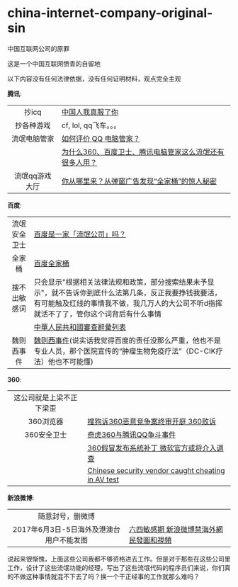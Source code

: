 # china-internet-company-original-sin
中国互联网公司的原罪

这是一个中国互联网愤青的自留地

以下内容没有任何法律依据，没有任何证明材料，观点完全主观

__腾讯__:

|  |  |
|:-------:| ----------- |
| 抄icq | [中国人我真服了你](http://blog.51.ca/u-279114/?p=32) |
| 抄各种游戏 | cf, lol, qq飞车。。。|
| 流氓电脑管家 | [如何评价 QQ 电脑管家？](https://www.zhihu.com/question/20760469) |
|  | [为什么360、百度卫士、腾讯电脑管家这么流氓还有很多人用？](https://www.zhihu.com/question/40195985) |
| 流氓qq游戏大厅 | [你从哪里来？从弹窗广告发现“全家桶”的惊人秘密](http://www.freebuf.com/articles/system/130226.html) |

__百度__:

|  |  |
|:-------:| ----------- |
| 流氓安全卫士 | [百度是一家「流氓公司」吗？](https://www.zhihu.com/question/21798796) |
| 全家桶 | [百度全家桶](https://zh.wikipedia.org/wiki/%E7%99%BE%E5%BA%A6%E5%85%A8%E5%AE%B6%E6%A1%B6)|
| 搜不出敏感词 | 只会显示"根据相关法律法规和政策，部分搜索结果未予显示"，就不告诉你到底什么法第几条，反正我要挣钱我要活，有可能触及红线的事情我不做，我几万人的大公司不听d指挥就活不了了，管你这个词背后有什么事情 |
|  | [中華人民共和國審查辭彙列表](https://zh.wikipedia.org/wiki/%E4%B8%AD%E8%8F%AF%E4%BA%BA%E6%B0%91%E5%85%B1%E5%92%8C%E5%9C%8B%E5%AF%A9%E6%9F%A5%E8%BE%AD%E5%BD%99%E5%88%97%E8%A1%A8) |
| 魏则西事件 | [魏则西事件](https://zh.wikipedia.org/wiki/%E9%AD%8F%E5%88%99%E8%A5%BF%E4%BA%8B%E4%BB%B6)(说实话我觉得百度的责任没那么严重，他也不是专业人员，那个医院宣传的“肿瘤生物免疫疗法”（DC-CIK疗法）他也不可能懂) |

__360__:

|  |  |
|:-------:| ----------- |
| 这公司就是上梁不正下梁歪 | |
| 360浏览器 | [搜狗诉360恶意竞争案终审开庭 360败诉](http://tech.163.com/15/1118/17/B8NHNC59000915BF.html) |
| 360安全卫士 | [奇虎360与腾讯QQ争斗事件](https://zh.wikipedia.org/wiki/%E5%A5%87%E8%99%8E360%E4%B8%8E%E8%85%BE%E8%AE%AFQQ%E4%BA%89%E6%96%97%E4%BA%8B%E4%BB%B6) |
|  | [360假冒发布系统补丁 微软官方或将介入调查](http://news.mydrivers.com/1/236/236409.htm) |
|  | [Chinese security vendor caught cheating in AV test](https://www.itnews.com.au/news/chinese-security-vendor-caught-cheating-in-av-test-403418) |


__新浪微博__:

|  |  |
|:-------:| ----------- |
| 随意封号，删微博 | |
| 2017年6月3日-5日海外及港澳台用户不能发图 | [六四敏感期 新浪微博禁海外網民發圖和視頻](http://www.epochtimes.com/b5/17/6/3/n9221523.htm)|

说起来很惭愧，上面这些公司我都不够资格进去工作。但是对于那些在这些公司里工作，设计了这些流氓功能的经理，写出了这些流氓代码的程序员们来说，你们真的不做这种事情就混不下去了吗？换一个干正经事的工作就那么难吗？
